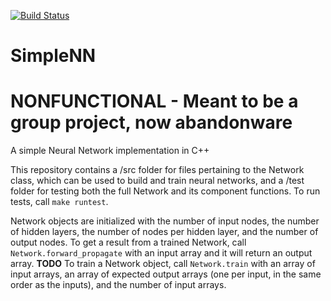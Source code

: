 [![Build Status](https://travis-ci.com/bsakai2000/SimpleNN.svg?branch=master)](https://travis-ci.com/bsakai2000/SimpleNN)
# SimpleNN

# NONFUNCTIONAL - Meant to be a group project, now abandonware

A simple Neural Network implementation in C++

This repository contains a /src folder for files pertaining to the Network class, which can be used to build and train neural networks, and a /test folder for testing both the full Network and its component functions. To run tests, call `make runtest`.

Network objects are initialized with the number of input nodes, the number of hidden layers, the number of nodes per hidden layer, and the number of output nodes. To get a result from a trained Network, call `Network.forward_propagate` with an input array and it will return an output array. **TODO** To train a Network object, call `Network.train` with an array of input arrays, an array of expected output arrays (one per input, in the same order as the inputs), and the number of input arrays.
